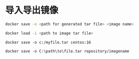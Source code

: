 # 导入导出镜像

```bash
docker save -o <path for generated tar file> <image name>
```

```bash
docker load -i <path to image tar file>
```

```
docker save -o c:/myfile.tar centos:16
`````

```
docker save -o C:\path\to\file.tar repository/imagename
```